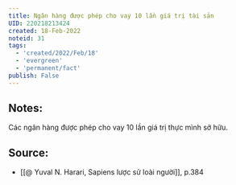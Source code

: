 ```yaml
---
title: Ngân hàng được phép cho vay 10 lần giá trị tài sản
UID: 220218213424
created: 18-Feb-2022
noteid: 31
tags:
  - 'created/2022/Feb/18'
  - 'evergreen'
  - 'permanent/fact'
publish: False
---
```

## Notes:
Các ngân hàng được phép cho vay 10 lần giá trị thực mình sở hữu.

## Source:
- [[@ Yuval N. Harari, Sapiens lược sử loài người]], p.384


